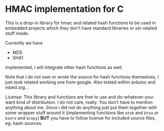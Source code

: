# HMAC implementation for C

This is a drop-in library for hmac and related hash functions to be used in
embedded projects which they don't have standard libraries or ssl-related
stuff inside.

Currently we have

 - MD5
 - SHA1

implemented, i will integrate other hash functions as well.

Note that I do not own or wrote the source for hash functions themselves,
I just took related working one from google. Also tested within arduino and
mbed.org...

License: This library and functions are free to use and do-whatever-you-want
kind of distribution. I do not care, really. You don't have to mention anything
about me. Since i did not do anything just put them together with some wrapper
stuff around it (implementing functions like `atob` and `btoa` or `bzero`
and `bcopy`)
**BUT** you have to follow license for included source files, eg: hash-sources.
